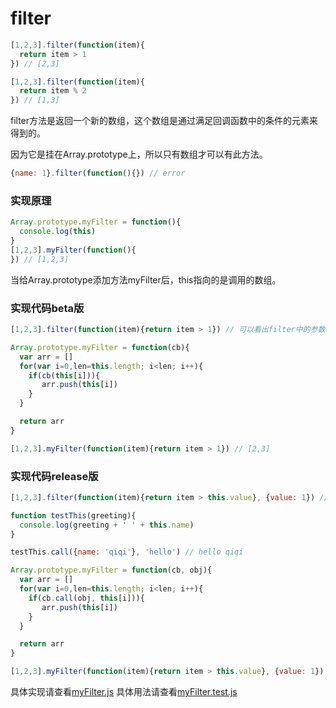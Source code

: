 # filter

```javascript
[1,2,3].filter(function(item){
  return item > 1
}) // [2,3]

[1,2,3].filter(function(item){
  return item % 2
}) // [1,3]

```

filter方法是返回一个新的数组，这个数组是通过满足回调函数中的条件的元素来得到的。

因为它是挂在Array.prototype上，所以只有数组才可以有此方法。

```javascript
{name: 1}.filter(function(){}) // error
```

### 实现原理

```javascript
Array.prototype.myFilter = function(){
  console.log(this)
}
[1,2,3].myFilter(function(){
}) // [1,2,3]
```

当给Array.prototype添加方法myFilter后，this指向的是调用的数组。

### 实现代码beta版

```javascript
[1,2,3].filter(function(item){return item > 1}) // 可以看出filter中的参数是一个callback，callback参数为数组的元素，callback的返回值为满足添加的布尔值

Array.prototype.myFilter = function(cb){
  var arr = []
  for(var i=0,len=this.length; i<len; i++){
    if(cb(this[i])){
       arr.push(this[i])
    }
  }

  return arr
}

[1,2,3].myFilter(function(item){return item > 1}) // [2,3]
```

### 实现代码release版

```javascript
[1,2,3].filter(function(item){return item > this.value}, {value: 1}) // 可以看出filter方法的第二个参数是可选的，callback中的this指向了这个参数

function testThis(greeting){
  console.log(greeting + ' ' + this.name)
}

testThis.call({name: 'qiqi'}, 'hello') // hello qiqi

Array.prototype.myFilter = function(cb, obj){
  var arr = []
  for(var i=0,len=this.length; i<len; i++){
    if(cb.call(obj, this[i])){
       arr.push(this[i])
    }
  }

  return arr
}

[1,2,3].myFilter(function(item){return item > this.value}, {value: 1}) // // [2,3]
```

具体实现请查看[myFilter.js](./myFilter.js)
具体用法请查看[myFilter.test.js](./myFilter.test.js)
